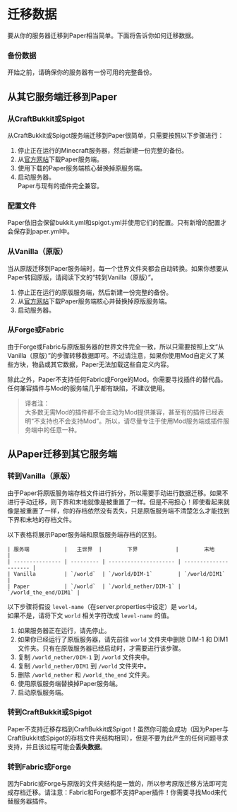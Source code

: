 # 迁移数据
要从你的服务器迁移到Paper相当简单。下面将告诉你如何迁移数据。  
  
### 备份数据 
开始之前，请确保你的服务器有一份可用的完整备份。  

## 从其它服务端迁移到Paper
### 从CraftBukkit或Spigot
从CraftBukkit或Spigot服务端迁移到Paper很简单，只需要按照以下步骤进行：  
1. 停止正在运行的Minecraft服务器，然后新建一份完整的备份。  
2. 从[官方网站](https://papermc.io/downloads)下载Paper服务端。  
3. 使用下载的Paper服务端核心替换掉原服务端。  
4. 启动服务器。  
Paper与现有的插件完全兼容。  
  
### 配置文件
Paper依旧会保留bukkit.yml和spigot.yml并使用它们的配置。只有新增的配置才会保存到paper.yml中。

### 从Vanilla（原版）
当从原版迁移到Paper服务端时，每一个世界文件夹都会自动转换。如果你想要从Paper转回原版，请阅读下文的“转到Vanilla（原版）”。
1. 停止正在运行的原版服务端，然后新建一份完整的备份。  
2. 从[官方网站](https://papermc.io/downloads)下载Paper服务端核心并替换掉原版服务端。  
3. 启动服务器。  

### 从Forge或Fabric
由于Forge或Fabric与原版服务器的世界文件完全一致，所以只需要按照上文“从Vanilla（原版）”的步骤转移数据即可。不过请注意，如果你使用Mod自定义了某些方块，物品或其它数据，Paper无法加载这些自定义内容。  
  
除此之外，Paper不支持任何Fabric或Forge的Mod。你需要寻找插件的替代品。任何兼容插件与Mod的服务端几乎都有缺陷，不建议使用。  
  
> 译者注：  
> 大多数无需Mod的插件都不会主动为Mod提供兼容，甚至有的插件已经表明“不支持也不会支持Mod”。所以，请尽量专注于使用Mod服务端或插件服务端中的任意一种。

## 从Paper迁移到其它服务端
### 转到Vanilla（原版）
由于Paper将原版服务端存档文件进行拆分，所以需要手动进行数据迁移。如果不进行手动迁移，则下界和末地就像是被重置了一样。但是不用担心！即使看起来就像是被重置了一样，你的存档依然没有丢失，只是原版服务端不清楚怎么才能找到下界和末地的存档文件。  
  
以下表格将展示Paper服务端和原版服务端存档的区别。  
```
| 服务端           |   主世界  |        下界            |        末地            |
| --------------- | --------- | --------------------- | --------------------- |
| Vanilla         | `/world`  | `/world/DIM-1`        | `/world/DIM1`         |
| Paper           | `/world`  | `/world_nether/DIM-1` | `/world_the_end/DIM1` |
```

以下步骤将假设 `level-name`（在server.properties中设定）是 `world`。  
如果不是，请将下文 `world` 相关字符改成 `level-name` 的值。  

1. 如果服务器正在运行，请先停止。
2. 如果你已经运行了原版服务器，请先前往 `world` 文件夹中删除 DIM-1 和 DIM1 文件夹。只有在原版服务器已经启动时，才需要进行该步骤。
3. 复制 `/world_nether/DIM-1` 到 `/world` 文件夹中。
4. 复制 `/world_nether/DIM1` 到 `/world` 文件夹中。
5. 删除 `/world_nether` 和 `/world_the_end` 文件夹。
6. 使用原版服务端替换掉Paper服务端。
7. 启动原版服务端。

### 转到CraftBukkit或Spigot
Paper不支持迁移存档到CraftBukkit或Spigot！虽然你可能会成功（因为Paper与CraftBukkit或Spigot的存档文件夹结构相同），但是不要为此产生的任何问题寻求支持，并且该过程可能会**丢失数据**。  

### 转到Fabric或Forge
因为Fabric或Forge与原版的文件夹结构是一致的，所以参考原版迁移方法即可完成存档迁移。请注意：Fabric和Forge都不支持Paper插件！你需要寻找Mod来代替服务器插件。
